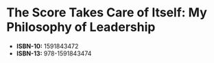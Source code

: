 # The Score Takes Care of Itself: My Philosophy of Leadership

* **ISBN-10:** 1591843472
* **ISBN-13:** 978-1591843474

